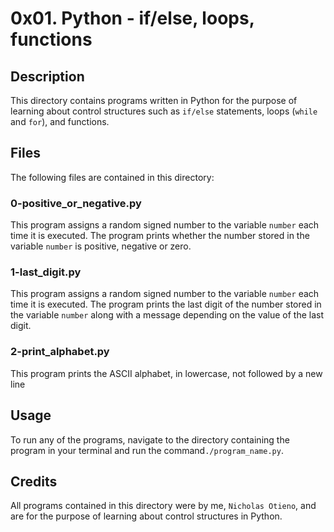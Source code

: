 # 0x01. Python - if/else, loops, functions

## Description

This directory contains programs written in Python for the purpose of learning about control structures such as `if/else` statements, loops (`while` and `for`), and functions.


## Files

The following files are contained in this directory:

### 0-positive_or_negative.py

This program assigns a random signed number to the variable `number` each time it is executed. The program prints whether the number stored in the variable `number` is positive, negative or zero.

### 1-last_digit.py

This program assigns a random signed number to the variable `number` each time it is executed. The program prints the last digit of the number stored in the variable `number` along with a message depending on the value of the last digit.

### 2-print_alphabet.py

This program prints the ASCII alphabet, in lowercase, not followed by a new line


## Usage

To run any of the programs, navigate to the directory containing the program in your terminal and run the command`./program_name.py`.

## Credits

All programs contained in this directory were by me, `Nicholas Otieno`, and are for the purpose of learning about control structures in Python.
